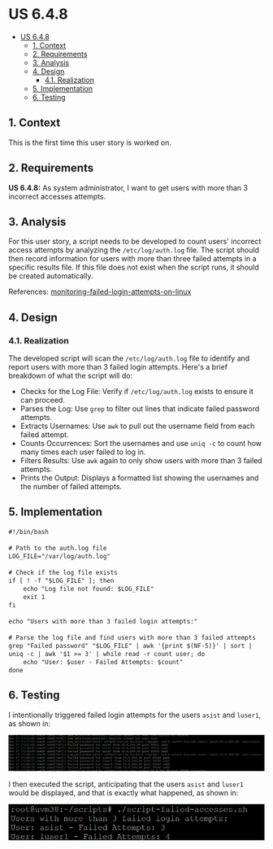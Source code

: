 # US 6.4.8

<!-- TOC -->
- [US 6.4.8](#us-648)
  - [1. Context](#1-context)
  - [2. Requirements](#2-requirements)
  - [3. Analysis](#3-analysis)
  - [4. Design](#4-design)
    - [4.1. Realization](#41-realization)
  - [5. Implementation](#5-implementation)
  - [6. Testing](#6-testing)
<!-- TOC -->


## 1. Context

This is the first time this user story is worked on.

## 2. Requirements

**US 6.4.8:** As system administrator, I want to get users with more than 3 incorrect accesses attempts.

## 3. Analysis

For this user story, a script needs to be developed to count users' incorrect access attempts by analyzing the `/etc/log/auth.log` file. The script should then record information for users with more than three failed attempts in a specific results file. If this file does not exist when the script runs, it should be created automatically.

References: [monitoring-failed-login-attempts-on-linux](https://www.networkworld.com/article/969378/monitoring-failed-login-attempts-on-linux.html)

## 4. Design

### 4.1. Realization

The developed script will scan the `/etc/log/auth.log` file to identify and report users with more than 3 failed login attempts.
Here's a brief breakdown of what the script will do:

- Checks for the Log File: Verify if `/etc/log/auth.log` exists to ensure it can proceed.
- Parses the Log: Use `grep` to filter out lines that indicate failed password attempts.
- Extracts Usernames: Use `awk` to pull out the username field from each failed attempt.
- Counts Occurrences: Sort the usernames and use `uniq -c` to count how many times each user failed to log in.
- Filters Results: Use `awk` again to only show users with more than 3 failed attempts.
- Prints the Output: Displays a formatted list showing the usernames and the number of failed attempts.

## 5. Implementation

```
#!/bin/bash

# Path to the auth.log file
LOG_FILE="/var/log/auth.log"

# Check if the log file exists
if [ ! -f "$LOG_FILE" ]; then
    echo "Log file not found: $LOG_FILE"
    exit 1
fi

echo "Users with more than 3 failed login attempts:"

# Parse the log file and find users with more than 3 failed attempts
grep "Failed password" "$LOG_FILE" | awk '{print $(NF-5)}' | sort | uniq -c | awk '$1 >= 3' | while read -r count user; do
    echo "User: $user - Failed Attempts: $count"
done
```

## 6. Testing

I intentionally triggered failed login attempts for the users `asist` and `luser1`, as shown in:

![File /var/log/auth.log](auth-log.png)

I then executed the script, anticipating that the users `asist` and `luser1` would be displayed, and that is exactly what happened, as shown in:

![Result](test.png)